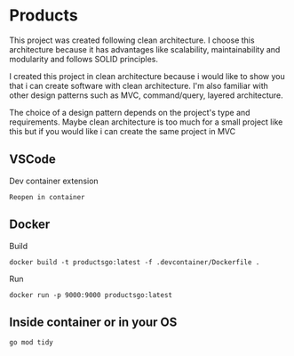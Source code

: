 # Products

This project was created following clean architecture.
I choose this architecture because it has advantages like scalability, maintainability and modularity and follows SOLID principles.

I created this project in clean architecture because i would like to show you that i can create software with clean architecture.
I'm also familiar with other design patterns such as MVC, command/query, layered architecture.

The choice of a design pattern depends on the project's type and requirements.
Maybe clean architecture is too much for a small project like this but if you would like i can create the same project in MVC

## VSCode 

Dev container extension

```
Reopen in container
```

## Docker
Build
```
docker build -t productsgo:latest -f .devcontainer/Dockerfile .
```
Run
```
docker run -p 9000:9000 productsgo:latest
```

## Inside container or in your OS

```
go mod tidy
```
